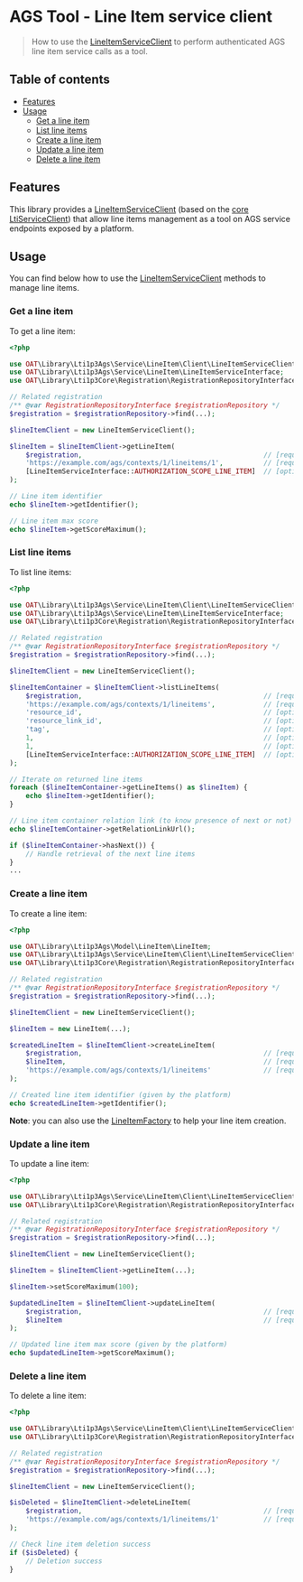 # AGS Tool - Line Item service client

> How to use the [LineItemServiceClient](../../src/Service/LineItem/Client/LineItemServiceClient.php) to perform authenticated AGS line item service calls as a tool.

## Table of contents

- [Features](#features)
- [Usage](#usage)
    - [Get a line item](#get-a-line-item)
    - [List line items](#list-line-items)
    - [Create a line item](#create-a-line-item)
    - [Update a line item](#update-a-line-item)
    - [Delete a line item](#delete-a-line-item)

## Features

This library provides a [LineItemServiceClient](../../src/Service/LineItem/Client/LineItemServiceClient.php) (based on the [core LtiServiceClient](https://github.com/oat-sa/lib-lti1p3-core/blob/master/doc/service/service-client.md)) that allow line items management as a tool on AGS service endpoints exposed by a platform.

## Usage

You can find below how to use the [LineItemServiceClient](../../src/Service/LineItem/Client/LineItemServiceClient.php) methods to manage line items.

### Get a line item

To get a line item:

```php
<?php

use OAT\Library\Lti1p3Ags\Service\LineItem\Client\LineItemServiceClient;
use OAT\Library\Lti1p3Ags\Service\LineItem\LineItemServiceInterface;
use OAT\Library\Lti1p3Core\Registration\RegistrationRepositoryInterface;

// Related registration
/** @var RegistrationRepositoryInterface $registrationRepository */
$registration = $registrationRepository->find(...);

$lineItemClient = new LineItemServiceClient();

$lineItem = $lineItemClient->getLineItem(
    $registration,                                             // [required] as the tool, it will call the platform of this registration
    'https://example.com/ags/contexts/1/lineitems/1',          // [required] AGS line item url
    [LineItemServiceInterface::AUTHORIZATION_SCOPE_LINE_ITEM]  // [optional] scopes to use (default both read only and regular line item scopes)
);

// Line item identifier
echo $lineItem->getIdentifier();

// Line item max score
echo $lineItem->getScoreMaximum();
```

### List line items

To list line items:

```php
<?php

use OAT\Library\Lti1p3Ags\Service\LineItem\Client\LineItemServiceClient;
use OAT\Library\Lti1p3Ags\Service\LineItem\LineItemServiceInterface;
use OAT\Library\Lti1p3Core\Registration\RegistrationRepositoryInterface;

// Related registration
/** @var RegistrationRepositoryInterface $registrationRepository */
$registration = $registrationRepository->find(...);

$lineItemClient = new LineItemServiceClient();

$lineItemContainer = $lineItemClient->listLineItems(
    $registration,                                             // [required] as the tool, it will call the platform of this registration
    'https://example.com/ags/contexts/1/lineitems',            // [required] AGS line item container url
    'resource_id',                                             // [optional] line item resource identifier filter (default none)
    'resource_link_id',                                        // [optional] line item resource link identifier filter (default none)
    'tag',                                                     // [optional] line item tag filter (default none)
    1,                                                         // [optional] pagination limit to return (default none)
    1,                                                         // [optional] pagination offset (default none)
    [LineItemServiceInterface::AUTHORIZATION_SCOPE_LINE_ITEM]  // [optional] scopes to use (default both read only and regular line item scopes)
);

// Iterate on returned line items
foreach ($lineItemContainer->getLineItems() as $lineItem) {
    echo $lineItem->getIdentifier();
}

// Line item container relation link (to know presence of next or not)
echo $lineItemContainer->getRelationLinkUrl();

if ($lineItemContainer->hasNext()) {
    // Handle retrieval of the next line items
}
...
```

### Create a line item

To create a line item:

```php
<?php

use OAT\Library\Lti1p3Ags\Model\LineItem\LineItem;
use OAT\Library\Lti1p3Ags\Service\LineItem\Client\LineItemServiceClient;
use OAT\Library\Lti1p3Core\Registration\RegistrationRepositoryInterface;

// Related registration
/** @var RegistrationRepositoryInterface $registrationRepository */
$registration = $registrationRepository->find(...);

$lineItemClient = new LineItemServiceClient();

$lineItem = new LineItem(...);

$createdLineItem = $lineItemClient->createLineItem(
    $registration,                                             // [required] as the tool, it will call the platform of this registration
    $lineItem,                                                 // [required] AGS line item to create
    'https://example.com/ags/contexts/1/lineitems'             // [required] AGS line item container url
);

// Created line item identifier (given by the platform)
echo $createdLineItem->getIdentifier();
```

**Note**: you can also use the [LineItemFactory](../../src/Factory/LineItem/LineItemFactory.php) to help your line item creation.

### Update a line item

To update a line item:

```php
<?php

use OAT\Library\Lti1p3Ags\Service\LineItem\Client\LineItemServiceClient;
use OAT\Library\Lti1p3Core\Registration\RegistrationRepositoryInterface;

// Related registration
/** @var RegistrationRepositoryInterface $registrationRepository */
$registration = $registrationRepository->find(...);

$lineItemClient = new LineItemServiceClient();

$lineItem = $lineItemClient->getLineItem(...);

$lineItem->setScoreMaximum(100);

$updatedLineItem = $lineItemClient->updateLineItem(
    $registration,                                             // [required] as the tool, it will call the platform of this registration
    $lineItem                                                  // [required] AGS line item to update
);

// Updated line item max score (given by the platform)
echo $updatedLineItem->getScoreMaximum();
```

### Delete a line item

To delete a line item:

```php
<?php

use OAT\Library\Lti1p3Ags\Service\LineItem\Client\LineItemServiceClient;
use OAT\Library\Lti1p3Core\Registration\RegistrationRepositoryInterface;

// Related registration
/** @var RegistrationRepositoryInterface $registrationRepository */
$registration = $registrationRepository->find(...);

$lineItemClient = new LineItemServiceClient();

$isDeleted = $lineItemClient->deleteLineItem(
    $registration,                                             // [required] as the tool, it will call the platform of this registration
    'https://example.com/ags/contexts/1/lineitems/1'           // [required] AGS line item url
);

// Check line item deletion success
if ($isDeleted) {
    // Deletion success
}
```
